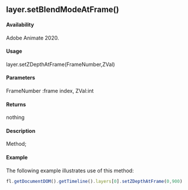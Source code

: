 ## layer.setBlendModeAtFrame()

#### Availability

Adobe Animate 2020.

#### Usage

layer.setZDepthAtFrame(FrameNumber,ZVal)	

#### Parameters

FrameNumber :frame index,
ZVal:int

#### Returns

nothing	

#### Description

Method; 

#### Example

The following example illustrates use of this method:


```javascript
fl.getDocumentDOM().getTimeline().layers[0].setZDepthAtFrame(0,900)	
```
